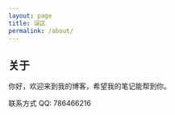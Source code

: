 ```yaml
---
layout: page
title: 误区
permalink: /about/
---
```



<div class="wrapper">
<h2>关于</h2>

<p>你好，欢迎来到我的博客，希望我的笔记能帮到你。</p>
<p>联系方式 QQ: 786466216</p>

</div>

<style>
.site-footer
{
position:absolute;
bottom:0;
width:100%;
}
body{
overflow-y:hidden;
}
</style>

